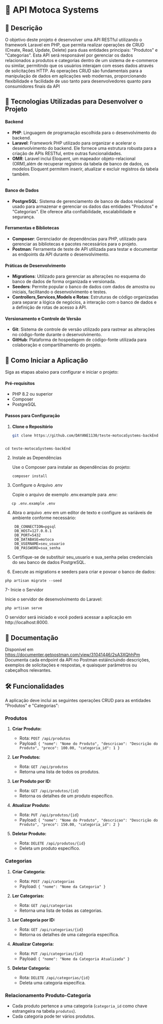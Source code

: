 # 📝 API Motoca Systems

## 📄 Descrição

O objetivo deste projeto é desenvolver uma API RESTful utilizando o framework Laravel em PHP, 
que permita realizar operações de CRUD (Create, Read, Update, Delete) para duas entidades principais: "Produtos" e "Categorias". 
Esta API será responsável por gerenciar os dados relacionados a produtos e categorias dentro de um sistema de e-commerce ou similar, 
permitindo que os usuários interajam com esses dados através de solicitações HTTP. 
As operações CRUD são fundamentais para a manipulação de dados em aplicações web modernas, 
proporcionando flexibilidade e facilidade de uso tanto para desenvolvedores quanto para consumidores finais da API

## 🚀 Tecnologias Utilizadas para Desenvolver o Projeto

#### Backend

- **PHP**: Linguagem de programação escolhida para o desenvolvimento do backend.
- **Laravel**: Framework PHP utilizado para organizar e acelerar o desenvolvimento do backend. Ele fornece uma estrutura robusta para a criação de APIs RESTful, entre outras funcionalidades.
- **OMR**: Laravel inclui Eloquent, um mapeador objeto-relacional (ORM),além de recuperar registros da tabela de banco de dados, os modelos Eloquent permitem inserir, atualizar e excluir registros da tabela também.
- 
#### Banco de Dados

- **PostgreSQL**: Sistema de gerenciamento de banco de dados relacional usado para armazenar e gerenciar os dados das entidades "Produtos" e "Categorias". Ele oferece alta confiabilidade, escalabilidade e segurança.

#### Ferramentas e Bibliotecas

- **Composer**: Gerenciador de dependências para PHP, utilizado para gerenciar as bibliotecas e pacotes necessários para o projeto.
- **Postman**: Ferramenta de teste de API utilizada para testar e documentar as endpoints da API durante o desenvolvimento.

#### Práticas de Desenvolvimento

- **Migrations**: Utilizado para gerenciar as alterações no esquema do banco de dados de forma organizada e versionada.
- **Seeders**: Permite popular o banco de dados com dados de amostra ou iniciais, facilitando o desenvolvimento e testes.
- **Controllers,Services,Models e Rotas**: Estruturas de código organizadas para separar a lógica de negócios, a interação com o banco de dados e a definição de rotas de acesso à API.

#### Versionamento e Controle de Versão

- **Git**: Sistema de controle de versão utilizado para rastrear as alterações no código-fonte durante o desenvolvimento.
- **GitHub**: Plataforma de hospedagem de código-fonte utilizada para colaboração e compartilhamento do projeto.

## 🚀 Como Iniciar a Aplicação

Siga as etapas abaixo para configurar e iniciar o projeto:

#### Pré-requisitos

- PHP 8.2 ou superior
- Composer
- PostgreSQL

#### Passos para Configuração

1. **Clone o Repositório**

   ```bash
   git clone https://github.com/DAYANE1130/teste-motocaSystems-backEnd.git
 
   ```
  ```
  cd teste-motocaSystems-backEnd
  ```

2. Instale as Dependências

    Use o Composer para instalar as dependências do projeto:


   ```
   composer install
   ```
   

4.  Configure o Arquivo .env

    Copie o arquivo de exemplo .env.example para .env:
    
   ```
      cp .env.example .env
   ```

4. Abra o arquivo .env em um editor de texto e configure as variáveis de ambiente conforme necessário:
   ```
    DB_CONNECTION=pgsql
    DB_HOST=127.0.0.1
    DB_PORT=5432
    DB_DATABASE=motoca
    DB_USERNAME=seu_usuario
    DB_PASSWORD=sua_senha
   ```

5. Certifique-se de substituir seu_usuario e sua_senha pelas credenciais do seu banco de dados PostgreSQL.


6.   Execute as migrations e seeders para criar e povoar o banco de dados:

   ``` 
   php artisan migrate --seed
   ```

7-  Inicie o Servidor

   Inicie o servidor de desenvolvimento do Laravel:

   ```
   php artisan serve
   ```




O servidor será iniciado e você poderá acessar a aplicação em http://localhost:8000.


   







##  📄 Documentação
 Disponível em https://documenter.getpostman.com/view/31041446/2sA3XQhhPm
 Documenta cada endpoint da API no Postman estáincluindo descrições, exemplos de solicitações e respostas, e       quaisquer parâmetros ou cabeçalhos relevantes.



## 🛠️ Funcionalidades

A aplicação deve inclui as seguintes operações CRUD para as entidades "Produtos" e "Categorias":

### Produtos

1. **Criar Produto:**
   - Rota: `POST /api/produtos`
   - Payload: `{ "nome": "Nome do Produto", "descricao": "Descrição do Produto", "preco": 100.00, "categoria_id": 1 }`
   
2. **Ler Produtos:**
   - Rota: `GET /api/produtos`
   - Retorna uma lista de todos os produtos.
   
3. **Ler Produto por ID:**
   - Rota: `GET /api/produtos/{id}`
   - Retorna os detalhes de um produto específico.
   
4. **Atualizar Produto:**
   - Rota: `PUT /api/produtos/{id}`
   - Payload: `{ "nome": "Nome do Produto", "descricao": "Descrição do Produto", "preco": 150.00, "categoria_id": 2 }`
   
5. **Deletar Produto:**
   - Rota: `DELETE /api/produtos/{id}`
   - Deleta um produto específico.

### Categorias

1. **Criar Categoria:**
   - Rota: `POST /api/categorias`
   - Payload: `{ "nome": "Nome da Categoria" }`
   
2. **Ler Categorias:**
   - Rota: `GET /api/categorias`
   - Retorna uma lista de todas as categorias.
   
3. **Ler Categoria por ID:**
   - Rota: `GET /api/categorias/{id}`
   - Retorna os detalhes de uma categoria específica.
   
4. **Atualizar Categoria:**
   - Rota: `PUT /api/categorias/{id}`
   - Payload: `{ "nome": "Nome da Categoria Atualizada" }`
   
5. **Deletar Categoria:**
   - Rota: `DELETE /api/categorias/{id}`
   - Deleta uma categoria específica.

### Relacionamento Produto-Categoria

- Cada produto pertence a uma categoria (`categoria_id` como chave estrangeira na tabela `produtos`).
- Cada categoria pode ter vários produtos.




